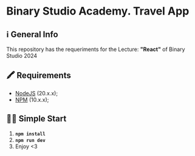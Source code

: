 # Binary Studio Academy. Travel App

## ℹ️ General Info

This repository has the requeriments for the Lecture: **"React"** of Binary Studio 2024

## 🖍 Requirements

- [NodeJS](https://nodejs.org/en/) (20.x.x);
- [NPM](https://www.npmjs.com/) (10.x.x);

## 🏃‍♂️ Simple Start

1. **`npm install`**
2. **`npm run dev`**
3. Enjoy <3